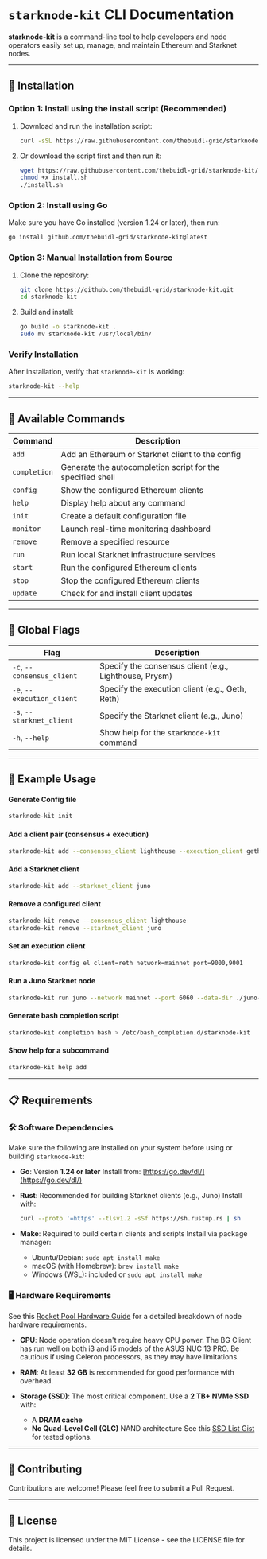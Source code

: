 # `starknode-kit` CLI Documentation

**starknode-kit** is a command-line tool to help developers and node operators easily set up, manage, and maintain Ethereum and Starknet nodes.

---

## 🚀 Installation

### Option 1: Install using the install script (Recommended)

1. Download and run the installation script:

   ```bash
   curl -sSL https://raw.githubusercontent.com/thebuidl-grid/starknode-kit/main/install.sh | bash
   ```

2. Or download the script first and then run it:

   ```bash
   wget https://raw.githubusercontent.com/thebuidl-grid/starknode-kit/main/install.sh
   chmod +x install.sh
   ./install.sh
   ```

### Option 2: Install using Go

Make sure you have Go installed (version 1.24 or later), then run:

```bash
go install github.com/thebuidl-grid/starknode-kit@latest
```

### Option 3: Manual Installation from Source

1. Clone the repository:

   ```bash
   git clone https://github.com/thebuidl-grid/starknode-kit.git
   cd starknode-kit
   ```

2. Build and install:

   ```bash
   go build -o starknode-kit .
   sudo mv starknode-kit /usr/local/bin/
   ```

### Verify Installation

After installation, verify that `starknode-kit` is working:

```bash
starknode-kit --help
```

---

## 📘 Available Commands

| Command      | Description                                                |
| ------------ | ---------------------------------------------------------- |
| `add`        | Add an Ethereum or Starknet client to the config           |
| `completion` | Generate the autocompletion script for the specified shell |
| `config`     | Show the configured Ethereum clients                       |
| `help`       | Display help about any command                             |
| `init`       | Create a default configuration file                        |
| `monitor`    | Launch real-time monitoring dashboard                      |
| `remove`     | Remove a specified resource                                |
| `run`        | Run local Starknet infrastructure services                 |
| `start`      | Run the configured Ethereum clients                        |
| `stop`       | Stop the configured Ethereum clients                       |
| `update`     | Check for and install client updates                       |

---

## 🧰 Global Flags

| Flag                       | Description                                            |
| -------------------------- | ------------------------------------------------------ |
| `-c`, `--consensus_client` | Specify the consensus client (e.g., Lighthouse, Prysm) |
| `-e`, `--execution_client` | Specify the execution client (e.g., Geth, Reth)        |
| `-s`, `--starknet_client`  | Specify the Starknet client (e.g., Juno)               |
| `-h`, `--help`             | Show help for the `starknode-kit` command              |

---

## 🧪 Example Usage

#### Generate Config file

```bash
starknode-kit init
```

#### Add a client pair (consensus + execution)

```bash
starknode-kit add --consensus_client lighthouse --execution_client geth
```

#### Add a Starknet client

```bash
starknode-kit add --starknet_client juno
```

#### Remove a configured client

```bash
starknode-kit remove --consensus_client lighthouse
starknode-kit remove --starknet_client juno
```

#### Set an execution client

```bash
starknode-kit config el client=reth network=mainnet port=9000,9001
```

#### Run a Juno Starknet node

```bash
starknode-kit run juno --network mainnet --port 6060 --data-dir ./juno-data
```

#### Generate bash completion script

```bash
starknode-kit completion bash > /etc/bash_completion.d/starknode-kit
```

#### Show help for a subcommand

```bash
starknode-kit help add
```

---

## 📋 Requirements

### 🛠️ Software Dependencies

Make sure the following are installed on your system before using or building `starknode-kit`:

* **Go**: Version **1.24 or later**
  Install from: [https://go.dev/dl/](https://go.dev/dl/)

* **Rust**: Recommended for building Starknet clients (e.g., Juno)
  Install with:

  ```bash
  curl --proto '=https' --tlsv1.2 -sSf https://sh.rustup.rs | sh
  ```

* **Make**: Required to build certain clients and scripts
  Install via package manager:

  * Ubuntu/Debian: `sudo apt install make`
  * macOS (with Homebrew): `brew install make`
  * Windows (WSL): included or `sudo apt install make`

### 🖥️ Hardware Requirements

See this [Rocket Pool Hardware Guide](https://docs.rocketpool.net/guides/node/hardware.html) for a detailed breakdown of node hardware requirements.

* **CPU**: Node operation doesn't require heavy CPU power. The BG Client has run well on both i3 and i5 models of the ASUS NUC 13 PRO. Be cautious if using Celeron processors, as they may have limitations.
* **RAM**: At least **32 GB** is recommended for good performance with overhead.
* **Storage (SSD)**: The most critical component. Use a **2 TB+ NVMe SSD** with:

  * A **DRAM cache**
  * **No Quad-Level Cell (QLC)** NAND architecture
    See this [SSD List Gist](https://gist.github.com/bkase/fab02c5b3c404e9ef8e5c2071ac1558c) for tested options.

---

## 🤝 Contributing

Contributions are welcome! Please feel free to submit a Pull Request.

---

## 📄 License

This project is licensed under the MIT License - see the LICENSE file for details.

